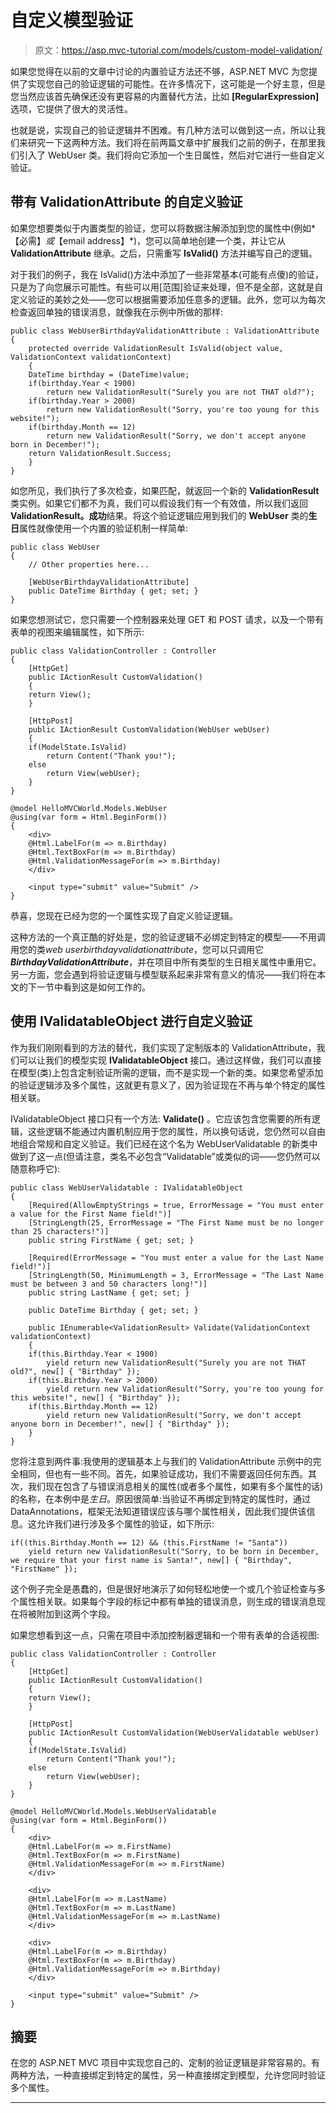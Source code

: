 # 自定义模型验证

> 原文：<https://asp.mvc-tutorial.com/models/custom-model-validation/>

如果您觉得在以前的文章中讨论的内置验证方法还不够，ASP.NET MVC 为您提供了实现您自己的验证逻辑的可能性。在许多情况下，这可能是一个好主意，但是您当然应该首先确保还没有更容易的内置替代方法，比如 **[RegularExpression]** 选项，它提供了很大的灵活性。

也就是说，实现自己的验证逻辑并不困难。有几种方法可以做到这一点，所以让我们来研究一下这两种方法。我们将在前两篇文章中扩展我们之前的例子，在那里我们引入了 WebUser 类。我们将向它添加一个生日属性，然后对它进行一些自定义验证。

## 带有 ValidationAttribute 的自定义验证

如果您想要类似于内置类型的验证，您可以将数据注解添加到您的属性中(例如*【必需】*或*【email address】*)，您可以简单地创建一个类，并让它从 **ValidationAttribute** 继承。之后，只需重写 **IsValid()** 方法并编写自己的逻辑。

对于我们的例子，我在 IsValid()方法中添加了一些非常基本(可能有点傻)的验证，只是为了向您展示可能性。有些可以用[范围]验证来处理，但不是全部，这就是自定义验证的美妙之处——您可以根据需要添加任意多的逻辑。此外，您可以为每次检查返回单独的错误消息，就像我在示例中所做的那样:

```
public class WebUserBirthdayValidationAttribute : ValidationAttribute
{
    protected override ValidationResult IsValid(object value, ValidationContext validationContext)
    {
    DateTime birthday = (DateTime)value;
    if(birthday.Year < 1900)
        return new ValidationResult("Surely you are not THAT old?");
    if(birthday.Year > 2000)
        return new ValidationResult("Sorry, you're too young for this website!");
    if(birthday.Month == 12)
        return new ValidationResult("Sorry, we don't accept anyone born in December!");
    return ValidationResult.Success;
    }
}
```

<input type="hidden" name="IL_IN_ARTICLE">

如您所见，我们执行了多次检查，如果匹配，就返回一个新的 **ValidationResult** 类实例。如果它们都不为真，我们可以假设我们有一个有效值，所以我们返回 **ValidationResult。成功**结果。将这个验证逻辑应用到我们的 **WebUser** 类的**生日**属性就像使用一个内置的验证机制一样简单:

```
public class WebUser
{
    // Other properties here...

    [WebUserBirthdayValidationAttribute]
    public DateTime Birthday { get; set; }
}
```

如果您想测试它，您只需要一个控制器来处理 GET 和 POST 请求，以及一个带有表单的视图来编辑属性，如下所示:

```
public class ValidationController : Controller
{
    [HttpGet]
    public IActionResult CustomValidation()
    {
    return View();
    }

    [HttpPost]
    public IActionResult CustomValidation(WebUser webUser)
    {
    if(ModelState.IsValid)
        return Content("Thank you!");
    else
        return View(webUser);
    }
}
```

```
@model HelloMVCWorld.Models.WebUser
@using(var form = Html.BeginForm())
{    
    <div>
    @Html.LabelFor(m => m.Birthday)
    @Html.TextBoxFor(m => m.Birthday)
    @Html.ValidationMessageFor(m => m.Birthday)
    </div>

    <input type="submit" value="Submit" />
}
```

恭喜，您现在已经为您的一个属性实现了自定义验证逻辑。

这种方法的一个真正酷的好处是，您的验证逻辑不必绑定到特定的模型——不用调用您的类*web userbirthdayvalidationattribute*，您可以只调用它***BirthdayValidationAttribute***，并在项目中所有类型的生日相关属性中重用它。另一方面，您会遇到将验证逻辑与模型联系起来非常有意义的情况——我们将在本文的下一节中看到这是如何工作的。

## 使用 IValidatableObject 进行自定义验证

作为我们刚刚看到的方法的替代，我们实现了定制版本的 ValidationAttribute，我们可以让我们的模型实现 **IValidatableObject** 接口。通过这样做，我们可以直接在模型(类)上包含定制验证所需的逻辑，而不是实现一个新的类。如果您希望添加的验证逻辑涉及多个属性，这就更有意义了，因为验证现在不再与单个特定的属性相关联。

IValidatableObject 接口只有一个方法: **Validate()** 。它应该包含您需要的所有逻辑，这些逻辑不能通过内置机制应用于您的属性，所以换句话说，您仍然可以自由地组合常规和自定义验证。我们已经在这个名为 WebUserValidatable 的新类中做到了这一点(但请注意，类名不必包含“Validatable”或类似的词——您仍然可以随意称呼它):

```
public class WebUserValidatable : IValidatableObject  
{  
    [Required(AllowEmptyStrings = true, ErrorMessage = "You must enter a value for the First Name field!")]  
    [StringLength(25, ErrorMessage = "The First Name must be no longer than 25 characters!")]  
    public string FirstName { get; set; }  

    [Required(ErrorMessage = "You must enter a value for the Last Name field!")]  
    [StringLength(50, MinimumLength = 3, ErrorMessage = "The Last Name must be between 3 and 50 characters long!")]  
    public string LastName { get; set; }  

    public DateTime Birthday { get; set; }  

    public IEnumerable<ValidationResult> Validate(ValidationContext validationContext)  
    {  
    if(this.Birthday.Year < 1900)  
        yield return new ValidationResult("Surely you are not THAT old?", new[] { "Birthday" });  
    if(this.Birthday.Year > 2000)  
        yield return new ValidationResult("Sorry, you're too young for this website!", new[] { "Birthday" });  
    if(this.Birthday.Month == 12)  
        yield return new ValidationResult("Sorry, we don't accept anyone born in December!", new[] { "Birthday" });  
    }  
}
```

您将注意到两件事:我使用的逻辑基本上与我们的 ValidationAttribute 示例中的完全相同，但也有一些不同。首先，如果验证成功，我们不需要返回任何东西。其次，我们现在包含了与错误消息相关的属性(或者多个属性，如果有多个属性的话)的名称，在本例中是*生日*。原因很简单:当验证不再绑定到特定的属性时，通过 DataAnnotations，框架无法知道错误应该与哪个属性相关，因此我们提供该信息。这允许我们进行涉及多个属性的验证，如下所示:

```
if((this.Birthday.Month == 12) && (this.FirstName != "Santa"))
    yield return new ValidationResult("Sorry, to be born in December, we require that your first name is Santa!", new[] { "Birthday", "FirstName" });
```

这个例子完全是愚蠢的，但是很好地演示了如何轻松地使一个或几个验证检查与多个属性相关联。如果每个字段的标记中都有单独的错误消息，则生成的错误消息现在将被附加到这两个字段。

如果您想看到这一点，只需在项目中添加控制器逻辑和一个带有表单的合适视图:

```
public class ValidationController : Controller
{
    [HttpGet]
    public IActionResult CustomValidation()
    {
    return View();
    }

    [HttpPost]
    public IActionResult CustomValidation(WebUserValidatable webUser)
    {
    if(ModelState.IsValid)
        return Content("Thank you!");
    else
        return View(webUser);
    }
}
```

```
@model HelloMVCWorld.Models.WebUserValidatable
@using(var form = Html.BeginForm())
{
    <div>
    @Html.LabelFor(m => m.FirstName)
    @Html.TextBoxFor(m => m.FirstName)
    @Html.ValidationMessageFor(m => m.FirstName)
    </div>

    <div>
    @Html.LabelFor(m => m.LastName)
    @Html.TextBoxFor(m => m.LastName)
    @Html.ValidationMessageFor(m => m.LastName)
    </div>

    <div>
    @Html.LabelFor(m => m.Birthday)
    @Html.TextBoxFor(m => m.Birthday)
    @Html.ValidationMessageFor(m => m.Birthday)
    </div>

    <input type="submit" value="Submit" />
}
```

## 摘要

在您的 ASP.NET MVC 项目中实现您自己的、定制的验证逻辑是非常容易的。有两种方法，一种直接绑定到特定的属性，另一种直接绑定到模型，允许您同时验证多个属性。

* * *